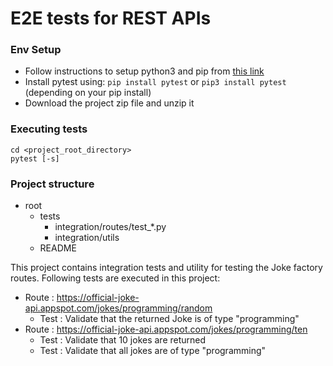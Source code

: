 # E2E tests for REST APIs #

### Env Setup
- Follow instructions to setup python3 and pip from
[this link](https://docs.python-guide.org/starting/install3/osx/)
- Install pytest using: `pip install pytest` or `pip3 install pytest` (depending on your pip install) 
- Download the project zip file and unzip it 

### Executing tests
```
cd <project_root_directory>
pytest [-s]
```
### Project structure
- root
    - tests
        - integration/routes/test_*.py
        - integration/utils
    - README
    
This project contains integration tests and utility for testing the Joke factory routes.
Following tests are executed in this project: 
- Route : https://official-joke-api.appspot.com/jokes/programming/random
    - Test : Validate that the returned Joke is of type "programming"
- Route : https://official-joke-api.appspot.com/jokes/programming/ten
    - Test : Validate that 10 jokes are returned
    - Test : Validate that all jokes are of type "programming"
